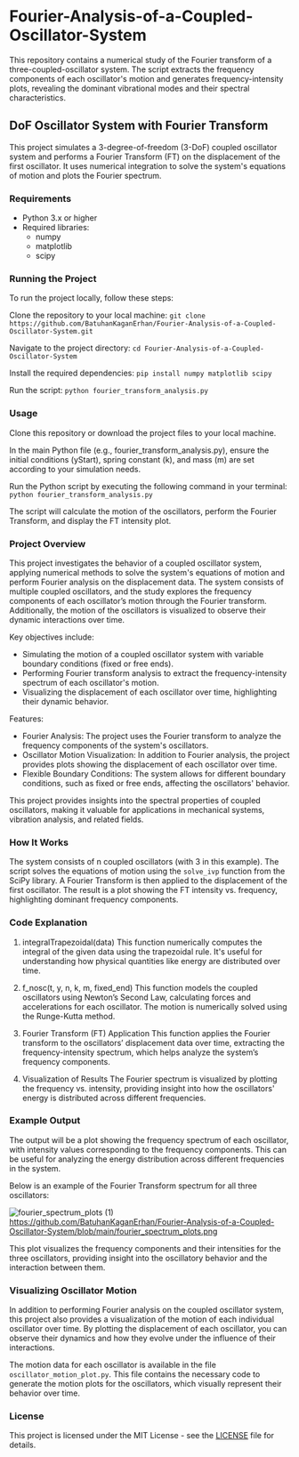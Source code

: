 # Fourier-Analysis-of-a-Coupled-Oscillator-System
This repository contains a numerical study of the Fourier transform of a three-coupled-oscillator system. The script extracts the frequency components of each oscillator's motion and generates frequency-intensity plots, revealing the dominant vibrational modes and their spectral characteristics.

## DoF Oscillator System with Fourier Transform
This project simulates a 3-degree-of-freedom (3-DoF) coupled oscillator system and performs a Fourier Transform (FT) on the displacement of the first oscillator. It uses numerical integration to solve the system's equations of motion and plots the Fourier spectrum.

### Requirements
- Python 3.x or higher
- Required libraries:
  - numpy
  - matplotlib
  - scipy

### Running the Project
To run the project locally, follow these steps:

Clone the repository to your local machine:
`git clone https://github.com/BatuhanKaganErhan/Fourier-Analysis-of-a-Coupled-Oscillator-System.git`

Navigate to the project directory:
`cd Fourier-Analysis-of-a-Coupled-Oscillator-System`

Install the required dependencies: `pip install numpy matplotlib scipy `

Run the script:
`python fourier_transform_analysis.py`

### Usage
Clone this repository or download the project files to your local machine.

In the main Python file (e.g., fourier_transform_analysis.py), ensure the initial conditions (yStart), spring constant (k), and mass (m) are set according to your simulation needs.

Run the Python script by executing the following command in your terminal:
`python fourier_transform_analysis.py`

The script will calculate the motion of the oscillators, perform the Fourier Transform, and display the FT intensity plot.

### Project Overview

This project investigates the behavior of a coupled oscillator system, applying numerical methods to solve the system's equations of motion and perform Fourier analysis on the displacement data. The system consists of multiple coupled oscillators, and the study explores the frequency components of each oscillator’s motion through the Fourier transform. Additionally, the motion of the oscillators is visualized to observe their dynamic interactions over time.

Key objectives include:

- Simulating the motion of a coupled oscillator system with variable boundary conditions (fixed or free ends).
- Performing Fourier transform analysis to extract the frequency-intensity spectrum of each oscillator's motion.
- Visualizing the displacement of each oscillator over time, highlighting their dynamic behavior.

Features:

- Fourier Analysis: The project uses the Fourier transform to analyze the frequency components of the system's oscillators.
- Oscillator Motion Visualization: In addition to Fourier analysis, the project provides plots showing the displacement of each oscillator over time.
- Flexible Boundary Conditions: The system allows for different boundary conditions, such as fixed or free ends, affecting the oscillators' behavior.

This project provides insights into the spectral properties of coupled oscillators, making it valuable for applications in mechanical systems, vibration analysis, and related fields.

### How It Works
The system consists of n coupled oscillators (with 3 in this example). The script solves the equations of motion using the `solve_ivp` function from the SciPy library. A Fourier Transform is then applied to the displacement of the first oscillator. The result is a plot showing the FT intensity vs. frequency, highlighting dominant frequency components.

### Code Explanation
1. integralTrapezoidal(data)
This function numerically computes the integral of the given data using the trapezoidal rule. It's useful for understanding how physical quantities like energy are distributed over time.

2. f_nosc(t, y, n, k, m, fixed_end)
This function models the coupled oscillators using Newton’s Second Law, calculating forces and accelerations for each oscillator. The motion is numerically solved using the Runge-Kutta method.

3. Fourier Transform (FT) Application
This function applies the Fourier transform to the oscillators’ displacement data over time, extracting the frequency-intensity spectrum, which helps analyze the system’s frequency components.

4. Visualization of Results
The Fourier spectrum is visualized by plotting the frequency vs. intensity, providing insight into how the oscillators' energy is distributed across different frequencies.

### Example Output

The output will be a plot showing the frequency spectrum of each oscillator, with intensity values corresponding to the frequency components. This can be useful for analyzing the energy distribution across different frequencies in the system.

Below is an example of the Fourier Transform spectrum for all three oscillators:

![fourier_spectrum_plots (1)](https://github.com/user-attachments/assets/65e1ee84-9b2d-448e-af0e-e56d00987fa4)
https://github.com/BatuhanKaganErhan/Fourier-Analysis-of-a-Coupled-Oscillator-System/blob/main/fourier_spectrum_plots.png

This plot visualizes the frequency components and their intensities for the three oscillators, providing insight into the oscillatory behavior and the interaction between them.

### Visualizing Oscillator Motion
In addition to performing Fourier analysis on the coupled oscillator system, this project also provides a visualization of the motion of each individual oscillator over time. By plotting the displacement of each oscillator, you can observe their dynamics and how they evolve under the influence of their interactions.

The motion data for each oscillator is available in the file `oscillator_motion_plot.py`. This file contains the necessary code to generate the motion plots for the oscillators, which visually represent their behavior over time.

### License
This project is licensed under the MIT License - see the [LICENSE](./LICENSE) file for details.
